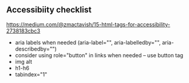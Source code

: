 ## Accessibiity checklist

https://medium.com/@zmactavish/15-html-tags-for-accessibility-2738183cbc3

-   aria labels when needed (aria-label="", aria-labelledby="", aria-describedby="")
-   consider using role="button" in links when needed – use button tag
-   img alt
-   h1-h6
-   tabindex="1"
